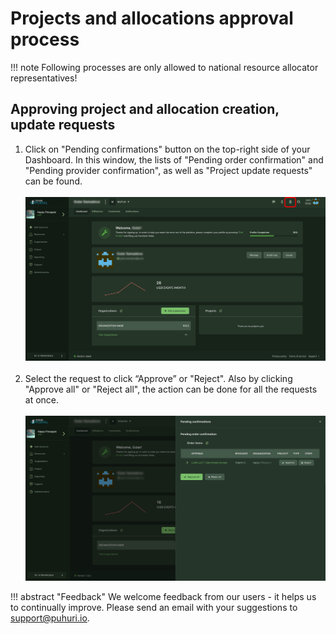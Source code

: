 # Projects and allocations approval process



!!! note
    Following processes are only allowed to national resource allocator representatives!

## Approving project and allocation creation, update requests

1. Click on  "Pending confirmations" button on the top-right side of your Dashboard. In this window, the lists of "Pending order confirmation" and "Pending provider confirmation", as well as "Project update requests" can be found.<br><br>
![Project approve](../../assets/pending_confirmations1.jpg)<br><br>
2. Select the request to click “Approve” or "Reject". Also by clicking "Approve all" or "Reject all", the action can be done for all the requests at once.<br><br>
![Project approve](../../assets/pending_confirmations2.jpg)



!!! abstract "Feedback" 
    We welcome feedback from our users - it helps us to continually improve. Please send an email with your suggestions to [support@puhuri.io](mailto:support@puhuri.io).

